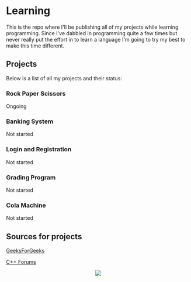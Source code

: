# Learning
This is the repo where I'll be publishing all of my projects while learning programming. Since I've dabbled in programming quite a few times but never really put the effort in to learn a language I'm going to try my best to make this time different. 

## Projects
Below is a list of all my projects and their status:

### Rock Paper Scissors
Ongoing

### Banking System
Not started

### Login and Registration
Not started

### Grading Program
Not started

### Cola Machine
Not started


## Sources for projects
[GeeksForGeeks](https://www.geeksforgeeks.org/cpp/top-50-cpp-project-ideas-for-beginners-advanced/)

[C++ Forums](https://cplusplus.com/forum/articles/12974/)








<p align="center">
  <img src="[https://picsum.photos/460/300](https://github.com/user-attachments/assets/d377dadd-9c72-407c-b629-6ad59154ca68)">
</p>
